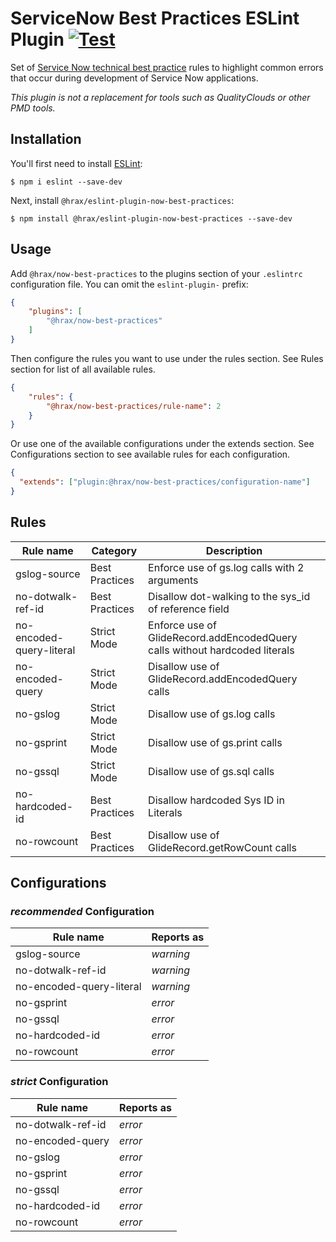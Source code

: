 # ServiceNow Best Practices ESLint Plugin [![Test](https://github.com/hrax/eslint-plugin-now-best-practices/actions/workflows/test.yml/badge.svg)](https://github.com/hrax/eslint-plugin-now-best-practices/actions/workflows/test.yml)

Set of [Service Now technical best practice](https://developer.servicenow.com/dev.do#!/guides/orlando/now-platform/tpb-guide/scripting_technical_best_practices) rules to highlight common errors that occur during development of Service Now applications.

*This plugin is not a replacement for tools such as QualityClouds or other PMD tools.*

## Installation

You'll first need to install [ESLint](http://eslint.org):

```
$ npm i eslint --save-dev
```

Next, install `@hrax/eslint-plugin-now-best-practices`:

```
$ npm install @hrax/eslint-plugin-now-best-practices --save-dev
```

## Usage

Add `@hrax/now-best-practices` to the plugins section of your `.eslintrc` configuration file. You can omit the `eslint-plugin-` prefix:

```json
{
    "plugins": [
        "@hrax/now-best-practices"
    ]
}
```


Then configure the rules you want to use under the rules section. See Rules section for list of all available rules.

```json
{
    "rules": {
        "@hrax/now-best-practices/rule-name": 2
    }
}
```

Or use one of the available configurations under the extends section. See Configurations section to see available rules for each configuration.

```json
{
  "extends": ["plugin:@hrax/now-best-practices/configuration-name"]
}
```

## Rules

| Rule name                | Category       | Description | 
| ------------------------ | -------------- | ----------- |
| gslog-source             | Best Practices | Enforce use of gs.log calls with 2 arguments
| no-dotwalk-ref-id        | Best Practices | Disallow dot-walking to the sys_id of reference field
| no-encoded-query-literal | Strict Mode    | Enforce use of GlideRecord.addEncodedQuery calls without hardcoded literals
| no-encoded-query         | Strict Mode    | Disallow use of GlideRecord.addEncodedQuery calls
| no-gslog                 | Strict Mode    | Disallow use of gs.log calls
| no-gsprint               | Strict Mode    | Disallow use of gs.print calls
| no-gssql                 | Strict Mode    | Disallow use of gs.sql calls
| no-hardcoded-id          | Best Practices | Disallow hardcoded Sys ID in Literals
| no-rowcount              | Best Practices | Disallow use of GlideRecord.getRowCount calls

## Configurations

### *recommended* Configuration

| Rule name                | Reports as 
| ------------------------ | ----------------------- 
| gslog-source             | *warning*
| no-dotwalk-ref-id        | *warning*
| no-encoded-query-literal | *warning*
| no-gsprint               | *error*
| no-gssql                 | *error*
| no-hardcoded-id          | *error*
| no-rowcount              | *error*

### *strict* Configuration

| Rule name                | Reports as           
| ------------------------ | ----------------------- 
| no-dotwalk-ref-id        | *error*
| no-encoded-query         | *error*
| no-gslog                 | *error*
| no-gsprint               | *error*
| no-gssql                 | *error*
| no-hardcoded-id          | *error*
| no-rowcount              | *error*
